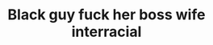 ---
layout: post
title: Black guy fuck her boss wife interracial
duration: '06:55'
view: 178
rate: 2
video: 'https://flashservice.xvideos.com/embedframe/8586774'
priority: 0.9
changefreq: daily
---
